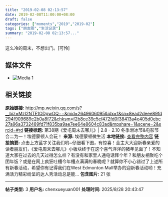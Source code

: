 ```yaml
---
title: "2019-02-08 02:13:57"
date: 2019-02-08T11:00:00+08:00
draft: false
categories: ["moments","2019","2019-02"]
tags: ["朋友圈","生活记录"]
summary: "2019-02-08 02:13:57..."
---
```


这么冷的周末，不想出门。[可怜]

## 媒体文件

- ![Media 1](/Moments/photos/2019-02-08/201902080213570.jpg)

## 相关链接

**原始链接:** http://mp.weixin.qq.com/s?__biz=MzI2NTE1ODgwOQ==&mid=2649606095&idx=1&sn=8ead2deee89fd294f909689c2b0a8f72&chksm=f2b8ce39c5cf472fd0f38413a4e405d0ebc27a96a3732489fd71f835ba9ae7ee64e8604c83ad&mpshare=1&scene=2&srcid=#rd
**链接标题:** 第38期《爱屯周末去哪儿》| 2.8 - 2.10 冬季滑冰节&电影节合二为一！埃德蒙顿人会玩！
**来源:** 埃德蒙顿微生活
**本地链接:** [查看完整内容](/link_content/2019/02/2019-02-08-1/link_content/)
**链接摘要:** 点击上方蓝字关注我们哟~仔细看下图，有惊喜！金主大大迎新春亲爱的读者朋友们，《爱屯周末去哪儿》小板块终于在这个喜气洋洋的猪年见面了！不知道大家在过去的几天过得怎么样？有没有和家里人通电话拜个年？和朋友相聚吃个团年饭？或是在网上疯狂吐槽今年槽点满满的春晚呢？就算你不小心错过了上述所有新春活动，希望你有记得我们在West Edmonton Mall举办的迎新春活动哟！充满活力精彩纷呈的达人秀活动总是能...
**包含图片:** 21 张

---

**帖子类型:** 3
**用户名:** chenxueyuan001
**处理时间:** 2025/8/28 20:43:47